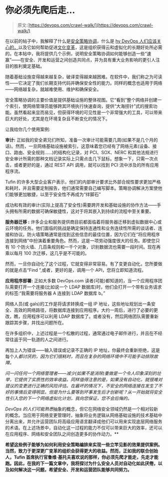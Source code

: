# 你必须先爬后走…

> 原文:[https://devops.com/crawl-walk/](https://devops.com/crawl-walk/)

在以前的帖子中，我解释了什么是[安全策略协调](https://devops.com/?p=138&preview=true)，什么是 [hy DevOps 人们应该关心的，](https://is.gd/FJ8V5E)以及它如何帮助促进[文化变革](https://is.gd/c8EcYK)，这是组织获得云和虚拟化的长期好处所必需的。在本帖中，我将提供几个示例，说明安全策略协调如何能够创造一些“速赢”——在安全、开发和运营之间创造共同点，并为具有重大业务影响的更引人注目的胜利奠定基础。

随着基础设施变得越来越复杂，破译变得越来越困难。在软件中，我们称之为可读性——它决定了我们长期支持代码并确保安全性的能力。同样的概念也适用于网络——网络越复杂，就越难使用、维护和确保安全。

安全策略协调的主要价值是提供基础设施的整体视图。它“看到”整个网络并创建一个索引，使网络管理员能够跨其环境执行快速查询，提供“大海捞针”式的搜索功能。虽然看起来显而易见，但获得环境的可见性是一个非常强大的工具，可以带来巨大的好处，尤其是在环境复杂且不断变化的情况下。

让我给你几个使用案例:

**审计:** 正如我的安全弟兄们所知，准备一次审计可能需要几周(如果不是几个月的话)。然而，一旦网络基础设施被索引，这意味着您已经有了网络元素(设备、接口、路由、安全规则……)的结构化记录，对 PCI、SOX、NERC 和其他法规进行安全审计所需的那种文档记录实际上只需点击几下鼠标。想象一下，只需一次点击，或者更好的是，通过 REST API 调用，就可以找到 PCI 流中涉及的所有应用程序流。

Tufin 的许多大型企业客户表示，他们的内部审计要求比外部合规性要求更加严格和耗时，并且需要定制报告，他们通常需要自己编写脚本。策略协调解决方案使他们能够更加敏捷，以至于安全性不再成为“绊脚石”

成功和有效的审计(实际上提高了安全性)需要跨开发和基础设施的协作方法——手头拥有所需的数据可确保敏捷性，这对于将其嵌入到持续的流程中至关重要。

**服务器迁移 :** 许多企业和服务提供商目前都面临着将服务器迁移到虚拟数据中心或云环境的任务。他们面临的挑战是确定保持连通性和业务连续性所需的谈话者、连接和协议。防火墙策略通常是找到这些信息的最佳位置，因为它们在“将应用程序连接到网络”中扮演着重要角色。然而，这是一项劳动强度很大的任务。即使您只有 10 个防火墙、几百条规则和一千个对象，识别数据流也需要一段时间。现在再乘以每月 100 次迁移，这几乎是不可能的。

然而，一旦你自动化了这个过程，它就变得非常容易。有了变更自动化，您所要做的就是点击“Find ”,或者，更好的是，调用一个 API，您将立即知道流程。

**应用程序部署:** 正如大多数 DevOps.com 读者(可能)都知道的，当一个应用程序团队需要打开一个连接(比如说一个 LDAP 数据库)时，他们会打开一个带有业务请求的标签:“我需要将服务器 A 连接到 LDAP 数据库 b。”

网络人员(或 gals)的工作是将请求转换成一组 IP 地址，这些地址规划出一条安全、高效的网络路径，将数据库连接到应用程序。大约一周后，进行了必要的更改，瞧，应用程序可以利用 LDAP 数据库了。或者没有，然后网络团队需要重新跟踪其步骤，并找出问题所在。

在许多组织中，上述过程是一个松散的过程，通常通过电子邮件进行，并且在不经常往返于同一轨道的人之间进行。

再加上人为错误——输入错误或记录不正确的 IP 地址，你最终会重新拒绝，这是每个人*都讨厌的，因为它们很耗时，而且在复杂的网络环境中不可能手动排除故障。*

*问一问任何一个网络管理者——减少(如果不是消除)重做是一个令人印象深刻的壮举，它提供了实质性的效率收益。同样值得注意的是，如果没有自动化，就很难对提议的变更进行正确的风险评估。在最坏的情况下，不安全的网络连接在发生了不好的事情后变得明显。但是为什么要等到坏事发生后才创新呢？从一开始就将安全性引入您的下一个网络虚拟化计划，我向您保证，您不会后悔的。*

*DevOps 的人们可能熟悉*抽象的概念，但它在网络安全领域仍然是一个相对较新的概念。当应用于网络变更管理时，抽象将业务逻辑从网络基础设施的技术基础中分离出来，并允许运营团队将高级应用语言翻译成他们可以用来实现底层网络服务的术语。在上述场景中，自动化这一过程的能力不仅可以带来巨大的效率，还可以在应用程序、网络和安全团队之间创造更多的协作动力。**

**希望这些例子能够为如何利用安全策略编排来实现一些立竿见影的效果提供案例。当然，致力于更深更广变革的组织会获得更大的收益。然而，正如我的联合创始人，Tufin 首席执行官鲁维·基托夫喜欢说的那样，你必须先爬才能走，先走才能跑。因此，在我的下一篇文章中，我将探讨为什么安全人员对自动化如此厌倦，以及如何解决这一问题，希望安全、开发和运营团队能够共同努力。**